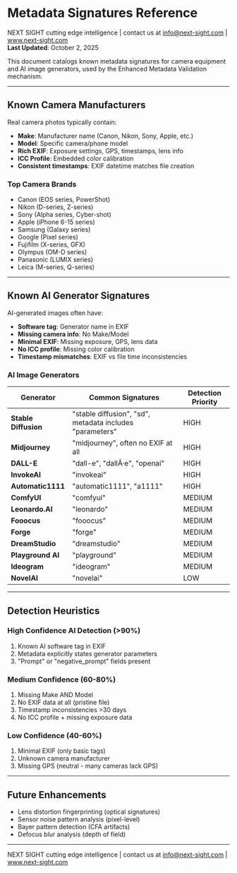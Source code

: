 ﻿# Metadata Signatures Reference

NEXT SIGHT cutting edge intelligence | contact us at info@next-sight.com | www.next-sight.com  
**Last Updated**: October 2, 2025

This document catalogs known metadata signatures for camera equipment and AI image generators, used by the Enhanced Metadata Validation mechanism.

---

## Known Camera Manufacturers

Real camera photos typically contain:
- **Make**: Manufacturer name (Canon, Nikon, Sony, Apple, etc.)
- **Model**: Specific camera/phone model
- **Rich EXIF**: Exposure settings, GPS, timestamps, lens info
- **ICC Profile**: Embedded color calibration
- **Consistent timestamps**: EXIF datetime matches file creation

### Top Camera Brands
- Canon (EOS series, PowerShot)
- Nikon (D-series, Z-series)
- Sony (Alpha series, Cyber-shot)
- Apple (iPhone 6-15 series)
- Samsung (Galaxy series)
- Google (Pixel series)
- Fujifilm (X-series, GFX)
- Olympus (OM-D series)
- Panasonic (LUMIX series)
- Leica (M-series, Q-series)

---

## Known AI Generator Signatures

AI-generated images often have:
- **Software tag**: Generator name in EXIF
- **Missing camera info**: No Make/Model
- **Minimal EXIF**: Missing exposure, GPS, lens data
- **No ICC profile**: Missing color calibration
- **Timestamp mismatches**: EXIF vs file time inconsistencies

### AI Image Generators

| Generator | Common Signatures | Detection Priority |
|-----------|------------------|-------------------|
| **Stable Diffusion** | "stable diffusion", "sd", metadata includes "parameters" | HIGH |
| **Midjourney** | "midjourney", often no EXIF at all | HIGH |
| **DALL-E** | "dall-e", "dallÂ·e", "openai" | HIGH |
| **InvokeAI** | "invokeai" | HIGH |
| **Automatic1111** | "automatic1111", "a1111" | HIGH |
| **ComfyUI** | "comfyui" | MEDIUM |
| **Leonardo.AI** | "leonardo" | MEDIUM |
| **Fooocus** | "fooocus" | MEDIUM |
| **Forge** | "forge" | MEDIUM |
| **DreamStudio** | "dreamstudio" | MEDIUM |
| **Playground AI** | "playground" | MEDIUM |
| **Ideogram** | "ideogram" | MEDIUM |
| **NovelAI** | "novelai" | LOW |

---

## Detection Heuristics

### High Confidence AI Detection (>90%)
1. Known AI software tag in EXIF
2. Metadata explicitly states generator parameters
3. "Prompt" or "negative_prompt" fields present

### Medium Confidence (60-80%)
1. Missing Make AND Model
2. No EXIF data at all (pristine file)
3. Timestamp inconsistencies >30 days
4. No ICC profile + missing exposure data

### Low Confidence (40-60%)
1. Minimal EXIF (only basic tags)
2. Unknown camera manufacturer
3. Missing GPS (neutral - many cameras lack GPS)

---

## Future Enhancements

- Lens distortion fingerprinting (optical signatures)
- Sensor noise pattern analysis (pixel-level)
- Bayer pattern detection (CFA artifacts)
- Defocus blur analysis (depth of field)

---

NEXT SIGHT cutting edge intelligence | contact us at info@next-sight.com | www.next-sight.com

